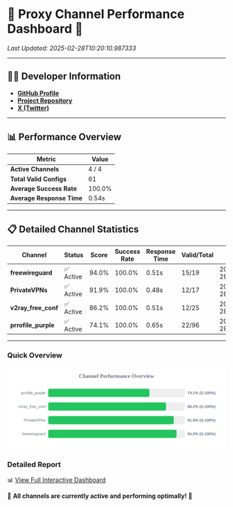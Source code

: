 # 🌟 Proxy Channel Performance Dashboard 🌟

_Last Updated: 2025-02-28T10:20:10.987333_

---

## 👩‍💻 Developer Information

- **[GitHub Profile](https://github.com/4n0nymou3)**  
- **[Project Repository](https://github.com/4n0nymou3/multi-proxy-config-fetcher)**  
- **[X (Twitter)](https://x.com/4n0nymou3)**  

---

## 📊 Performance Overview

| Metric                | Value       |
|-----------------------|-------------|
| **Active Channels**   | 4 / 4       |
| **Total Valid Configs** | 61          |
| **Average Success Rate** | 100.0%      |
| **Average Response Time** | 0.54s       |

---

## 📋 Detailed Channel Statistics

| Channel          | Status     | Score  | Success Rate | Response Time | Valid/Total | Last Success               |
|------------------|------------|--------|--------------|---------------|-------------|----------------------------|
| **freewireguard**  | ✅ Active  | 94.0%  | 100.0% | 0.51s         | 15/19       | 2025-02-28T10:20:10.985574 |
| **PrivateVPNs**  | ✅ Active  | 91.9%  | 100.0% | 0.48s         | 12/17       | 2025-02-28T10:20:10.445186 |
| **v2ray_free_conf**  | ✅ Active  | 86.2%  | 100.0% | 0.51s         | 12/25       | 2025-02-28T10:20:09.927423 |
| **prrofile_purple**  | ✅ Active  | 74.1%  | 100.0% | 0.65s         | 22/96       | 2025-02-28T10:20:09.312295 |

---

### Quick Overview
<div align="center">
  <a href="https://raw.githubusercontent.com/nullluser/NullRepo/refs/heads/main/assets/channel_stats_chart.svg">
    <img src="https://raw.githubusercontent.com/nullluser/NullRepo/refs/heads/main/assets/channel_stats_chart.svg" alt="Source Performance Statistics" width="800">
  </a>
</div>

### Detailed Report
📊 [View Full Interactive Dashboard](https://htmlpreview.github.io/?https://github.com/nullluser/NullRepo/blob/main/assets/performance_report.html)

🎉 **All channels are currently active and performing optimally!** 🎉
